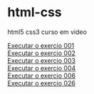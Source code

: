 # html-css
 html5 css3 curso em video

 <a href="https://adalberto-martins.github.io/html-css/exercicios/ex001/index.html">Executar o exercio 001</a><br>
 <a href="https://adalberto-martins.github.io/html-css/exercicios/ex002/index.html">Executar o exercio 002</a><br>
 <a href="https://adalberto-martins.github.io/html-css/exercicios/ex003/index.html">Executar o exercio 003</a><br>
 <a href="https://adalberto-martins.github.io/html-css/exercicios/ex004/index.html">Executar o exercio 004</a><br>
 <a href="https://adalberto-martins.github.io/html-css/exercicios/ex006/index.html">Executar o exercio 006</a><br>
 <a href="https://adalberto-martins.github.io/html-css/exercicios/ex026/mq002/index.html">Executar o exercio 026</a><br>

